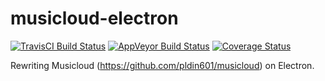 # musicloud-electron

[![TravisCI Build Status](https://travis-ci.org/pldin601/musicloud-electron.svg?branch=master)](https://travis-ci.org/pldin601/musicloud-electron)
[![AppVeyor Build Status](https://ci.appveyor.com/api/projects/status/yti505stjqq7m6h8/branch/master?svg=true)](https://ci.appveyor.com/project/pldin601/musicloud-electron)
[![Coverage Status](https://coveralls.io/repos/github/pldin601/musicloud-electron/badge.svg?branch=master)](https://coveralls.io/github/pldin601/musicloud-electron?branch=master)

Rewriting Musicloud (https://github.com/pldin601/musicloud) on Electron.

